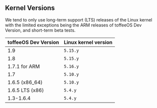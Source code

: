 ## Kernel Versions

We tend to only use long-term support (LTS) releases of the Linux kernel with the limited exceptions being the ARM releases of toffeeOS Dev Version, and short-term beta tests.

| toffeeOS Dev Version | Linux kernel version |
|------------|----------------------|
| 1.9 | ``5.15.y`` |
| 1.8 | ``5.15.y`` |
| 1.7.1 for ARM | ``5.16.y`` |
| 1.7 | ``5.10.y`` |
| 1.6.5 (x86_64) | ``5.10.y`` |
| 1.6.5 LTS (x86) | ``5.4.y`` |
| 1.3-1.6.4 | ``5.4.y`` |
